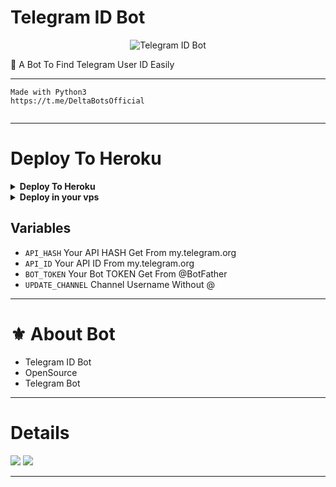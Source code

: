 # Telegram ID Bot
<p align="center">
  <img src="https://telegra.ph/file/cea4f367bcd8f1d728faa.jpg " alt="Telegram ID Bot">
</p>



🤖 A Bot To Find Telegram User ID Easily

---

```
Made with Python3
https://t.me/DeltaBotsOfficial
 
```

---

# Deploy To Heroku

<details><summary><b>Deploy To Heroku</b></summary>
<p>
<br>
<a href="https://heroku.com/deploy?template=https://github.com/zmraj/Telegram-ID-Bot">
  <img src="https://www.herokucdn.com/deploy/button.svg" alt="Deploy">
</a>
</p>
</details>

<details>
  <summary><b>Deploy in your vps</b></summary>
<br/>

```sh
git clone https://github.com/zmraj/Telegram-ID-Bot
cd Telegram-ID-Bot
pip3 install -r requirements.txt
# <Create Variables appropriately>
python3 main.py
```

</details>

## Variables

- `API_HASH` Your API HASH Get From my.telegram.org
- `API_ID` Your API ID From my.telegram.org
- `BOT_TOKEN` Your Bot TOKEN Get From @BotFather
- `UPDATE_CHANNEL` Channel Username Without @

---
# ⚜️ About Bot

- Telegram ID Bot
- OpenSource
- Telegram Bot

----

# Details

<a href="https://t.me/DeltaBotsOfficial"><img src="https://img.shields.io/badge/Telegram-%20Channel%20-blue.svg?logo=telegram&logoColor=FF3333"></a>
<a href="https://t.me/DeltaBotsOfficial"><img src="https://img.shields.io/badge/Telegram-%20Group%20-blu.svg?logo=telegram&logoColor=FF3333"></a>

------
